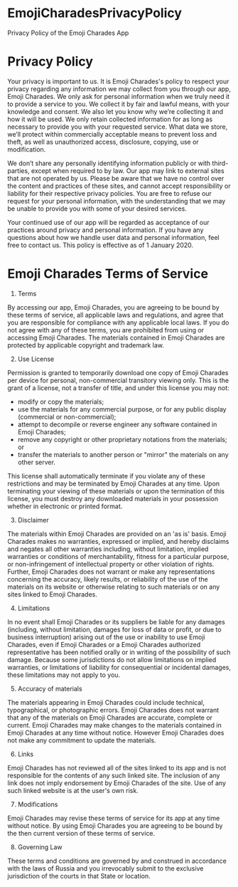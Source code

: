 # EmojiCharadesPrivacyPolicy
Privacy Policy of the Emoji Charades App


# Privacy Policy

  Your privacy is important to us. It is Emoji Charades's policy to respect your privacy regarding any information we may collect from you through our app, Emoji Charades.
We only ask for personal information when we truly need it to provide a service to you. We collect it by fair and lawful means, with your knowledge and consent. We also let you know why we’re collecting it and how it will be used.
We only retain collected information for as long as necessary to provide you with your requested service. What data we store, we’ll protect within commercially acceptable means to prevent loss and theft, as well as unauthorized access, disclosure, copying, use or modification.

  We don’t share any personally identifying information publicly or with third-parties, except when required to by law.
Our app may link to external sites that are not operated by us. Please be aware that we have no control over the content and practices of these sites, and cannot accept responsibility or liability for their respective privacy policies.
You are free to refuse our request for your personal information, with the understanding that we may be unable to provide you with some of your desired services.

  Your continued use of our app will be regarded as acceptance of our practices around privacy and personal information. If you have any questions about how we handle user data and personal information, feel free to contact us.
This policy is effective as of 1 January 2020.


# Emoji Charades Terms of Service

1. Terms

  By accessing our app, Emoji Charades, you are agreeing to be bound by these terms of service, all applicable laws and regulations, and agree that you are responsible for compliance with any applicable local laws. If you do not agree with any of these terms, you are prohibited from using or accessing Emoji Charades. The materials contained in Emoji Charades are protected by applicable copyright and trademark law.
  
2. Use License

  Permission is granted to temporarily download one copy of Emoji Charades per device for personal, non-commercial transitory viewing only. This is the grant of a license, not a transfer of title, and under this license you may not:
  - modify or copy the materials;
  - use the materials for any commercial purpose, or for any public display (commercial or non-commercial);
  - attempt to decompile or reverse engineer any software contained in Emoji Charades;
  - remove any copyright or other proprietary notations from the materials; or
  - transfer the materials to another person or "mirror" the materials on any other server.

  This license shall automatically terminate if you violate any of these restrictions and may be terminated by Emoji Charades at any time. Upon terminating your viewing of these materials or upon the termination of this license, you must destroy any downloaded materials in your possession whether in electronic or printed format.

3. Disclaimer

  The materials within Emoji Charades are provided on an 'as is' basis. Emoji Charades makes no warranties, expressed or implied, and hereby disclaims and negates all other warranties including, without limitation, implied warranties or conditions of merchantability, fitness for a particular purpose, or non-infringement of intellectual property or other violation of rights.
  Further, Emoji Charades does not warrant or make any representations concerning the accuracy, likely results, or reliability of the use of the materials on its website or otherwise relating to such materials or on any sites linked to Emoji Charades.

4. Limitations

  In no event shall Emoji Charades or its suppliers be liable for any damages (including, without limitation, damages for loss of data or profit, or due to business interruption) arising out of the use or inability to use Emoji Charades, even if Emoji Charades or a Emoji Charades authorized representative has been notified orally or in writing of the possibility of such damage. Because some jurisdictions do not allow limitations on implied warranties, or limitations of liability for consequential or incidental damages, these limitations may not apply to you.

5. Accuracy of materials

  The materials appearing in Emoji Charades could include technical, typographical, or photographic errors. Emoji Charades does not warrant that any of the materials on Emoji Charades are accurate, complete or current. Emoji Charades may make changes to the materials contained in Emoji Charades at any time without notice. However Emoji Charades does not make any commitment to update the materials.

6. Links

  Emoji Charades has not reviewed all of the sites linked to its app and is not responsible for the contents of any such linked site. The inclusion of any link does not imply endorsement by Emoji Charades of the site. Use of any such linked website is at the user's own risk.

7. Modifications

  Emoji Charades may revise these terms of service for its app at any time without notice. By using Emoji Charades you are agreeing to be bound by the then current version of these terms of service.

8. Governing Law

  These terms and conditions are governed by and construed in accordance with the laws of Russia and you irrevocably submit to the exclusive jurisdiction of the courts in that State or location.

